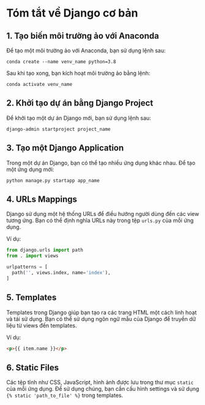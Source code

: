 # Tóm tắt về Django cơ bản

## 1. Tạo biến môi trường ảo với Anaconda

Để tạo một môi trường ảo với Anaconda, bạn sử dụng lệnh sau:

```
conda create --name venv_name python=3.8
```

Sau khi tạo xong, bạn kích hoạt môi trường ảo bằng lệnh:

```
conda activate venv_name
```

## 2. Khởi tạo dự án bằng Django Project

Để khởi tạo một dự án Django mới, bạn sử dụng lệnh sau:

```
django-admin startproject project_name
```

## 3. Tạo một Django Application

Trong một dự án Django, bạn có thể tạo nhiều ứng dụng khác nhau. Để tạo một ứng dụng mới:

```
python manage.py startapp app_name
```

## 4. URLs Mappings

Django sử dụng một hệ thống URLs để điều hướng người dùng đến các view tương ứng. Bạn có thể định nghĩa URLs này trong tệp `urls.py` của mỗi ứng dụng.

Ví dụ:

```python
from django.urls import path
from . import views

urlpatterns = [
  path('', views.index, name='index'),
]
```

## 5. Templates

Templates trong Django giúp bạn tạo ra các trang HTML một cách linh hoạt và tái sử dụng. Bạn có thể sử dụng ngôn ngữ mẫu của Django để truyền dữ liệu từ views đến templates.

Ví dụ:

```html
<p>{{ item.name }}</p>
```

## 6. Static Files

Các tệp tĩnh như CSS, JavaScript, hình ảnh được lưu trong thư mục `static` của mỗi ứng dụng. Để sử dụng chúng, bạn cần cấu hình settings và sử dụng `{% static 'path_to_file' %}` trong templates.
